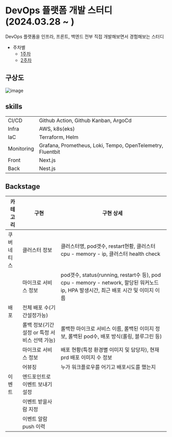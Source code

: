 # DevOps 플랫폼 개발 스터디 (2024.03.28 ~ )
DevOps 플랫폼을 인프라, 프론트, 백엔드 전부 직접 개발해보면서 경험해보는 스터디

+ 주차별
  + [1주차](./docs/week1.md)
  + [2주차](./docs/week2.md)

## 구상도
![image](https://github.com/723poil/devops-platform/assets/75459370/3c6c1910-80c4-4bb5-b7b5-9373c4ecdfe8)


## skills

| | |
|--|--|
|CI/CD|Github Action, Github Kanban, ArgoCd|
|Infra|AWS, k8s(eks)|
|IaC|Terraform, Helm|
|Monitoring|Grafana, Prometheus, Loki, Tempo, OpenTelemetry, Fluentbit|
|Front|Next.js|
|Back|Nest.js|


## Backstage

|카테고리|구현|구현 상세|
|--|--|--|
|쿠버네티스|클러스터 정보|클러스터명, pod갯수, restart현황, 클러스터 cpu - memory - ip, 클러스터 health check|
||마이크로 서비스 정보|pod갯수, status(running, restart수 등), pod cpu - memory - network, 할당된 워커노드 ip, HPA 발생시간, 최근 배포 시간 및 이미지 이름|
|배포|전체 배포 수(기간설정가능)||
| |롤백 정보(기간설정 or 특정 서비스 선택 가능)|롤백한 마이크로 서비스 이름, 롤백된 이미지 정보, 롤백된 pod수, 배포 방식(롤링, 블루그린 등)|
||마이크로 서비스 정보|배포 현황(특정 환경별 이미지 및 담당자), 현재 prd 배포 이미지 수 정보|
||어뷰징|누가 워크플로우를 어기고 배포시도를 했는지|
|이벤트|엔드포인트로 이벤트 보내기 설정||
||이벤트 받을사람 지정||
||이벤트 알람 push 이력||
